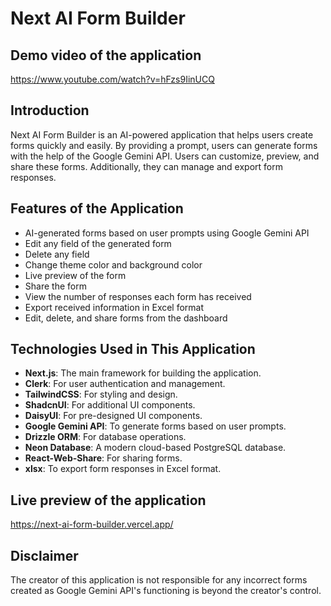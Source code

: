 # Next AI Form Builder

## Demo video of the application

https://www.youtube.com/watch?v=hFzs9IinUCQ

## Introduction

Next AI Form Builder is an AI-powered application that helps users create forms quickly and easily. By providing a prompt, users can generate forms with the help of the Google Gemini API. Users can customize, preview, and share these forms. Additionally, they can manage and export form responses.

## Features of the Application

- AI-generated forms based on user prompts using Google Gemini API
- Edit any field of the generated form
- Delete any field
- Change theme color and background color
- Live preview of the form
- Share the form
- View the number of responses each form has received
- Export received information in Excel format
- Edit, delete, and share forms from the dashboard

## Technologies Used in This Application

- **Next.js**: The main framework for building the application.
- **Clerk**: For user authentication and management.
- **TailwindCSS**: For styling and design.
- **ShadcnUI**: For additional UI components.
- **DaisyUI**: For pre-designed UI components.
- **Google Gemini API**: To generate forms based on user prompts.
- **Drizzle ORM**: For database operations.
- **Neon Database**: A modern cloud-based PostgreSQL database.
- **React-Web-Share**: For sharing forms.
- **xlsx**: To export form responses in Excel format.

## Live preview of the application

https://next-ai-form-builder.vercel.app/

## Disclaimer

The creator of this application is not responsible for any incorrect forms created as Google Gemini API's functioning is beyond the creator's control.
